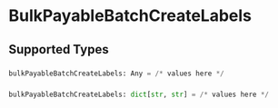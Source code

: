 # BulkPayableBatchCreateLabels


## Supported Types

### 

```python
bulkPayableBatchCreateLabels: Any = /* values here */
```

### 

```python
bulkPayableBatchCreateLabels: dict[str, str] = /* values here */
```

